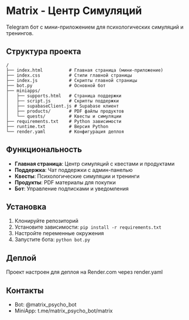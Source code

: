 # Matrix - Центр Симуляций

Telegram бот с мини-приложением для психологических симуляций и тренингов.

## Структура проекта

```
/
├── index.html          # Главная страница (мини-приложение)
├── index.css           # Стили главной страницы
├── index.js            # Скрипты главной страницы
├── bot.py              # Основной бот
├── miniapps/
│   ├── supports.html   # Страница поддержки
│   ├── script.js       # Скрипты поддержки
│   ├── supabaseClient.js # Supabase клиент
│   ├── products/       # PDF файлы продуктов
│   └── quests/         # Квесты и симуляции
├── requirements.txt    # Python зависимости
├── runtime.txt         # Версия Python
└── render.yaml         # Конфигурация деплоя
```

## Функциональность

- **Главная страница**: Центр симуляций с квестами и продуктами
- **Поддержка**: Чат поддержки с админ-панелью
- **Квесты**: Психологические симуляции и тренинги
- **Продукты**: PDF материалы для покупки
- **Бот**: Управление подписками и уведомления

## Установка

1. Клонируйте репозиторий
2. Установите зависимости: `pip install -r requirements.txt`
3. Настройте переменные окружения
4. Запустите бота: `python bot.py`

## Деплой

Проект настроен для деплоя на Render.com через render.yaml

## Контакты

- Bot: @matrix_psycho_bot
- MiniApp: t.me/matrix_psycho_bot/matrix
